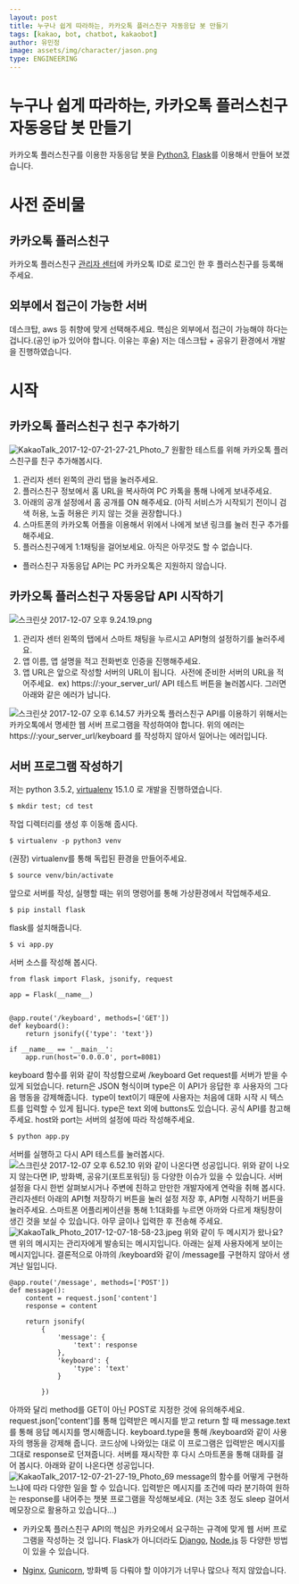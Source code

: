 ```yaml
---
layout: post
title: 누구나 쉽게 따라하는, 카카오톡 플러스친구 자동응답 봇 만들기
tags: [kakao, bot, chatbot, kakaobot]
author: 유민정
image: assets/img/character/jason.png 
type: ENGINEERING
---
```



<!--카카오톡 플러스친구를 이용한 자동응답 봇을 Python, Flask를 이용해서 만들어 보겠습니다.-->

# 누구나 쉽게 따라하는, 카카오톡 플러스친구 자동응답 봇 만들기

카카오톡 플러스친구를 이용한 자동응답 봇을 [Python3](https://www.python.org/), [Flask](http://flask.pocoo.org/)를 이용해서 만들어 보겠습니다. 

# 사전 준비물

## 카카오톡 플러스친구

카카오톡 플러스친구 [관리자 센터](https://center-pf.kakao.com)에 카카오톡 ID로 로그인 한 후 플러스친구를 등록해주세요. 

## 외부에서 접근이 가능한 서버

데스크탑, aws 등 취향에 맞게 선택해주세요. 핵심은 외부에서 접근이 가능해야 하다는 겁니다.(공인 ip가 있어야 합니다. 이유는 후술) 저는 데스크탑 + 공유기 환경에서 개발을 진행하였습니다. 

# 시작

## 카카오톡 플러스친구 친구 추가하기

![KakaoTalk_2017-12-07-21-27-21_Photo_7](https://boilerbuzzni.files.wordpress.com/2017/12/kakaotalk_2017-12-07-21-27-21_photo_7.jpeg) 원활한 테스트를 위해 카카오톡 플러스친구를 친구 추가해봅시다. 

  1. 관리자 센터 왼쪽의 관리 탭을 눌러주세요.
  2. 플러스친구 정보에서 홈 URL을 복사하여 PC 카톡을 통해 나에게 보내주세요.
  3. 아래의 공개 설정에서 홈 공개를 ON 해주세요. (아직 서비스가 시작되기 전이니 검색 허용, 노출 허용은 키지 않는 것을 권장합니다.)
  4. 스마트폰의 카카오톡 어플을 이용해서 위에서 나에게 보낸 링크를 눌러 친구 추가를 해주세요.
  5. 플러스친구에게 1:1채팅을 걸어보세요. 아직은 아무것도 할 수 없습니다.
  * 플러스친구 자동응답 API는 PC 카카오톡은 지원하지 않습니다.

## 카카오톡 플러스친구 자동응답 API 시작하기

![스크린샷 2017-12-07 오후 9.24.19.png](https://boilerbuzzni.files.wordpress.com/2017/12/e18489e185b3e1848fe185b3e18485e185b5e186abe18489e185a3e186ba-2017-12-07-e1848be185a9e18492e185ae-9-24-19.png)

  1. 관리자 센터 왼쪽의 탭에서 스마트 채팅을 누르시고 API형의 설정하기를 눌러주세요.
  2. 앱 이름, 앱 설명을 적고 전화번호 인증을 진행해주세요.
  3. 앱 URL은 앞으로 작성할 서버의 URL이 됩니다.  사전에 준비한 서버의 URL을 적어주세요.  ex) https://:your_server_url/
API 테스트 버튼을 눌러봅시다. 그러면  아래와 같은 에러가 납니다. 

![스크린샷 2017-12-07 오후 6.14.57](https://boilerbuzzni.files.wordpress.com/2017/12/e18489e185b3e1848fe185b3e18485e185b5e186abe18489e185a3e186ba-2017-12-07-e1848be185a9e18492e185ae-6-14-57.png) 카카오톡 플러스친구 API를 이용하기 위해서는 카카오톡에서 명세한 웹 서버 프로그램을 작성하여야 합니다. 위의 에러는 https://:your_server_url/keyboard 를 작성하지 않아서 일어나는 에러입니다. 

## 서버 프로그램 작성하기

저는 python 3.5.2, [virtualenv](https://virtualenv.pypa.io/en/stable/) 15.1.0 로 개발을 진행하였습니다. 
    
    
    $ mkdir test; cd test

작업 디렉터리를 생성 후 이동해 줍시다. 
    
    
    $ virtualenv -p python3 venv

(권장) virtualenv를 통해 독립된 환경을 만들어주세요. 
    
    
    $ source venv/bin/activate

앞으로 서버를 작성, 실행할 때는 위의 명령어를 통해 가상환경에서 작업해주세요. 
    
    
    $ pip install flask

flask를 설치해줍니다. 
    
    
    $ vi app.py

서버 소스를 작성해 봅시다. 
    
    
    from flask import Flask, jsonify, request
    
    app = Flask(__name__)
    
    
    @app.route('/keyboard', methods=['GET'])
    def keyboard():
        return jsonify({'type': 'text'})
    
    if __name__ == '__main__':
        app.run(host='0.0.0.0', port=8081)

keyboard 함수를 위와 같이 작성함으로써 /keyboard Get request를 서버가 받을 수 있게 되었습니다. return은 JSON 형식이며 type은 이 API가 응답한 후 사용자의 그다음 행동을 강제해줍니다.  type이 text이기 때문에 사용자는 처음에 대화 시작 시 텍스트를 입력할 수 있게 됩니다. type은 text 외에 buttons도 있습니다. 공식 API를 참고해주세요. host와 port는 서버의 설정에 따라 작성해주세요. 
    
    
    $ python app.py

서버를 실행하고 다시 API 테스트를 눌러봅시다. ![스크린샷 2017-12-07 오후 6.52.10](https://boilerbuzzni.files.wordpress.com/2017/12/e18489e185b3e1848fe185b3e18485e185b5e186abe18489e185a3e186ba-2017-12-07-e1848be185a9e18492e185ae-6-52-10.png) 위와 같이 나온다면 성공입니다. 위와 같이 나오지 않는다면 IP, 방화벽, 공유기(포트포워딩) 등 다양한 이슈가 있을 수 있습니다. 서버 설정을 다시 한번 살펴보시거나 주변에 친하고 만만한 개발자에게 연락을 취해 봅시다. 관리자센터 아래의 API형 저장하기 버튼을 눌러 설정 저장 후, API형 시작하기 버튼을 눌러주세요. 스마트폰 어플리케이션을 통해 1:1대화를 누르면 아까와 다르게 채팅창이 생긴 것을 보실 수 있습니다. 아무 글이나 입력한 후 전송해 주세요. ![KakaoTalk_Photo_2017-12-07-18-58-23.jpeg](https://boilerbuzzni.files.wordpress.com/2017/12/kakaotalk_photo_2017-12-07-18-58-23.jpeg) 위와 같이 두 메시지가 왔나요? 맨 위의 메시지는 관리자에게 발송되는 메시지입니다. 아래는 실제 사용자에게 보이는 메시지입니다. 결론적으로 아까의 /keyboard와 같이 /message를 구현하지 않아서 생겨난 일입니다. 
    
    
    @app.route('/message', methods=['POST'])
    def message():
        content = request.json['content']
        response = content
    
        return jsonify(
            {
                'message': {
                    'text': response
                },
                'keyboard': {
                    'type': 'text'
                }
    
            })

아까와 달리 method를 GET이 아닌 POST로 지정한 것에 유의해주세요. request.json['content']를 통해 입력받은 메시지를 받고 return 할 때 message.text를 통해 응답 메시지를 명시해줍니다. keyboard.type을 통해 /keyboard와 같이 사용자의 행동을 강제해 줍니다. 코드상에 나와있는 대로 이 프로그램은 입력받은 메시지를 그대로 response로 던져줍니다. 서버를 재시작한 후 다시 스마트폰을 통해 대화를 걸어 봅시다. 아래와 같이 나온다면 성공입니다. ![KakaoTalk_2017-12-07-21-27-19_Photo_69](https://boilerbuzzni.files.wordpress.com/2017/12/kakaotalk_2017-12-07-21-27-19_photo_69.jpeg) message의 함수를 어떻게 구현하느냐에 따라 다양한 일을 할 수 있습니다. 입력받은 메시지를 조건에 따라 분기하여 원하는 response를 내어주는 챗봇 프로그램을 작성해보세요. (저는 3초 정도 sleep 걸어서 메모장으로 활용하고 있습니다...)  

  * 카카오톡 플러스친구 API의 핵심은 카카오에서 요구하는 규격에 맞게 웹 서버 프로그램을 작성하는 것 입니다. Flask가 아니더라도 [Django](https://www.djangoproject.com/start/), [Node.js](https://nodejs.org/ko/) 등 다양한 방법이 있을 수 있습니다.

  * [Nginx](https://nginx.org/en/), [Gunicorn](http://gunicorn.org/), 방화벽 등 다뤄야 할 이야기가 너무나 많으나 적지 않았습니다.